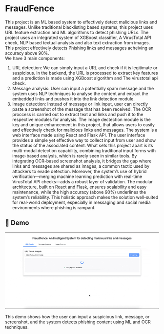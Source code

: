 # FraudFence
This project is an ML based system to effectively detect malicious links and messages. Unlike traditional blacklisting based systems, this project uses URL feature extraction and ML algorithms to detect phishing URLs. The project uses an integrated system of XGBoost classifier, A VirusTotal API check, NLP based textual analysis and also text extraction from images. This project effectively detects Phishing links and messages acheiving an accuracy above 90%.  
We have 3 main components:
1. URL detection: We can simply input a URL and check if it is legitimate or suspicious. In the backend, the URL is processed to extract key features and a prediction is made using XGBoost algorithm and The virustotal api check.
2. Message analysis: User can input a potentially spam message and the system uses NLP techniques to analyse the content and extract the embedded links and pushes it into the link detection module. 
3. Image detection: Instead of message or link input, user can directly paste a screenshot of the message that has been received. The OCR proccess is carried out to extract text and links and push it to the respective modules for analysis. 
The image dectection module is the key and unique enhancement in this project, that allows users to easily and effectively check for malicious links and messages. The system is a web interface made using React and Flask API. The user interface provides a simple yet effective way to collect input from user and show the status of the associated content.
What sets this project apart is its multi-modal detection capability, combining traditional input forms with image-based analysis, which is rarely seen in similar tools. By integrating OCR-based screenshot analysis, it bridges the gap where links and messages are shared as images, a common tactic used by attackers to evade detection. Moreover, the system’s use of hybrid verification—merging machine learning prediction with real-time VirusTotal API checks—adds a robust layer of validation. The modular architecture, built on React and Flask, ensures scalability and easy maintenance, while the high accuracy (above 90%) underlines the system’s reliability. This holistic approach makes the solution well-suited for real-world deployment, especially in messaging and social media environments where phishing is rampant. 

## 🚀 Demo

![App Demo](demo.gif)

This demo shows how the user can input a suspicious link, message, or screenshot, and the system detects phishing content using ML and OCR techniques.




